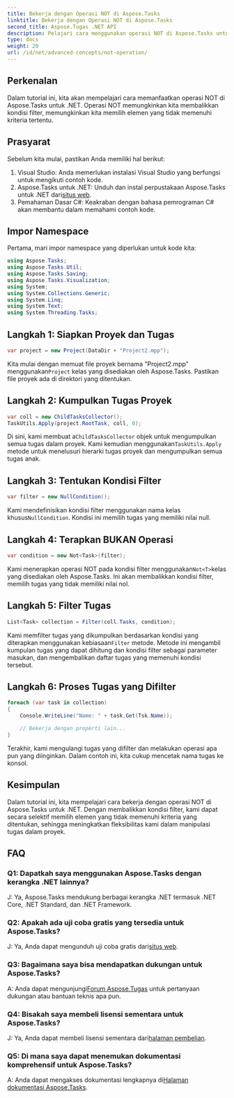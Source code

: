 ```yaml
---
title: Bekerja dengan Operasi NOT di Aspose.Tasks
linktitle: Bekerja dengan Operasi NOT di Aspose.Tasks
second_title: Aspose.Tugas .NET API
description: Pelajari cara menggunakan operasi NOT di Aspose.Tasks untuk .NET untuk memfilter tugas secara efektif. Tingkatkan kemampuan manajemen proyek Anda sekarang.
type: docs
weight: 20
url: /id/net/advanced-concepts/not-operation/
---
```

## Perkenalan

Dalam tutorial ini, kita akan mempelajari cara memanfaatkan operasi NOT di Aspose.Tasks untuk .NET. Operasi NOT memungkinkan kita membalikkan kondisi filter, memungkinkan kita memilih elemen yang tidak memenuhi kriteria tertentu.

## Prasyarat

Sebelum kita mulai, pastikan Anda memiliki hal berikut:

1. Visual Studio: Anda memerlukan instalasi Visual Studio yang berfungsi untuk mengikuti contoh kode.
2.  Aspose.Tasks untuk .NET: Unduh dan instal perpustakaan Aspose.Tasks untuk .NET dari[situs web](https://releases.aspose.com/tasks/net/).
3. Pemahaman Dasar C#: Keakraban dengan bahasa pemrograman C# akan membantu dalam memahami contoh kode.

## Impor Namespace

Pertama, mari impor namespace yang diperlukan untuk kode kita:

```csharp
using Aspose.Tasks;
using Aspose.Tasks.Util;
using Aspose.Tasks.Saving;
using Aspose.Tasks.Visualization;
using System;
using System.Collections.Generic;
using System.Linq;
using System.Text;
using System.Threading.Tasks;
```

## Langkah 1: Siapkan Proyek dan Tugas

```csharp
var project = new Project(DataDir + "Project2.mpp");
```

 Kita mulai dengan memuat file proyek bernama "Project2.mpp" menggunakan`Project` kelas yang disediakan oleh Aspose.Tasks. Pastikan file proyek ada di direktori yang ditentukan.

## Langkah 2: Kumpulkan Tugas Proyek

```csharp
var coll = new ChildTasksCollector();
TaskUtils.Apply(project.RootTask, coll, 0);
```

 Di sini, kami membuat a`ChildTasksCollector` objek untuk mengumpulkan semua tugas dalam proyek. Kami kemudian menggunakan`TaskUtils.Apply` metode untuk menelusuri hierarki tugas proyek dan mengumpulkan semua tugas anak.

## Langkah 3: Tentukan Kondisi Filter

```csharp
var filter = new NullCondition();
```

 Kami mendefinisikan kondisi filter menggunakan nama kelas khusus`NullCondition`. Kondisi ini memilih tugas yang memiliki nilai null.

## Langkah 4: Terapkan BUKAN Operasi

```csharp
var condition = new Not<Task>(filter);
```

 Kami menerapkan operasi NOT pada kondisi filter menggunakan`Not<T>`kelas yang disediakan oleh Aspose.Tasks. Ini akan membalikkan kondisi filter, memilih tugas yang tidak memiliki nilai nol.

## Langkah 5: Filter Tugas

```csharp
List<Task> collection = Filter(coll.Tasks, condition);
```

 Kami memfilter tugas yang dikumpulkan berdasarkan kondisi yang diterapkan menggunakan kebiasaan`Filter` metode. Metode ini mengambil kumpulan tugas yang dapat dihitung dan kondisi filter sebagai parameter masukan, dan mengembalikan daftar tugas yang memenuhi kondisi tersebut.

## Langkah 6: Proses Tugas yang Difilter

```csharp
foreach (var task in collection)
{
    Console.WriteLine("Name: " + task.Get(Tsk.Name));

    // Bekerja dengan properti lain...
}
```

Terakhir, kami mengulangi tugas yang difilter dan melakukan operasi apa pun yang diinginkan. Dalam contoh ini, kita cukup mencetak nama tugas ke konsol.

## Kesimpulan

Dalam tutorial ini, kita mempelajari cara bekerja dengan operasi NOT di Aspose.Tasks untuk .NET. Dengan membalikkan kondisi filter, kami dapat secara selektif memilih elemen yang tidak memenuhi kriteria yang ditentukan, sehingga meningkatkan fleksibilitas kami dalam manipulasi tugas dalam proyek.

## FAQ

### Q1: Dapatkah saya menggunakan Aspose.Tasks dengan kerangka .NET lainnya?

J: Ya, Aspose.Tasks mendukung berbagai kerangka .NET termasuk .NET Core, .NET Standard, dan .NET Framework.

### Q2: Apakah ada uji coba gratis yang tersedia untuk Aspose.Tasks?

 J: Ya, Anda dapat mengunduh uji coba gratis dari[situs web](https://releases.aspose.com/).

### Q3: Bagaimana saya bisa mendapatkan dukungan untuk Aspose.Tasks?

 A: Anda dapat mengunjungi[Forum Aspose.Tugas](https://forum.aspose.com/c/tasks/15) untuk pertanyaan dukungan atau bantuan teknis apa pun.

### Q4: Bisakah saya membeli lisensi sementara untuk Aspose.Tasks?

 J: Ya, Anda dapat membeli lisensi sementara dari[halaman pembelian](https://purchase.aspose.com/temporary-license/).

### Q5: Di mana saya dapat menemukan dokumentasi komprehensif untuk Aspose.Tasks?

 A: Anda dapat mengakses dokumentasi lengkapnya di[Halaman dokumentasi Aspose.Tasks](https://reference.aspose.com/tasks/net/).